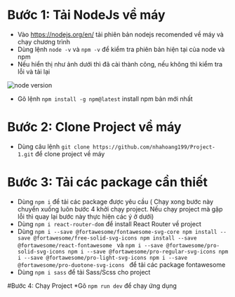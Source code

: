 # Bước 1: Tải NodeJs về máy
* Vào https://nodejs.org/en/ tải phiên bản nodejs recomended về máy và chạy chương trình 
* Dùng lệnh `node -v` và `npm -v` để kiểm tra phiên bản hiện tại của node và npm 
* Nếu hiển thị như ảnh dưới thì đã cài thành công, nếu không thì kiểm tra lỗi và tải lại
<img src = "https://scontent.fsgn2-8.fna.fbcdn.net/v/t1.15752-9/321206786_1378271692908936_1738208280344577994_n.png?_nc_cat=102&ccb=1-7&_nc_sid=ae9488&_nc_ohc=lhmAei7gURsAX8RJs8B&_nc_ht=scontent.fsgn2-8.fna&oh=03_AdSeQ3YEicAdD9Qa_LNLonqJ51kDEbDR_mMBFXTGtRQqWA&oe=63E3A549" alt = "node version"/> 


* Gõ lệnh `npm install -g npm@latest` install npm bản mới nhất

# Bước 2: Clone Project về máy  
* Dùng câu lệnh `git clone https://github.com/nhahoang199/Project-1.git` để clone project về máy

# Bước 3: Tải các package cần thiết 
* Dùng `npm i` để tải các package được yêu cầu ( Chạy xong bước này chuyển xuống luôn bước 4 khởi chạy project. Nếu chạy project mà gặp lỗi thì quay lại bước này thực hiện các ý ở dưới)
* Dùng `npm i react-router-dom` để install React Router về project
* Dùng 
`npm i --save @fortawesome/fontawesome-svg-core
npm install --save @fortawesome/free-solid-svg-icons
npm install --save @fortawesome/react-fontawesome `
và `npm i --save @fortawesome/pro-solid-svg-icons
npm i --save @fortawesome/pro-regular-svg-icons
npm i --save @fortawesome/pro-light-svg-icons
npm i --save @fortawesome/pro-duotone-svg-icons
` 
để tải các package fontawesome
* Dùng `npm i sass` để tải Sass/Scss cho project

#Bước 4: Chạy Project
*Gõ `npm run dev` để chạy ứng dụng  
